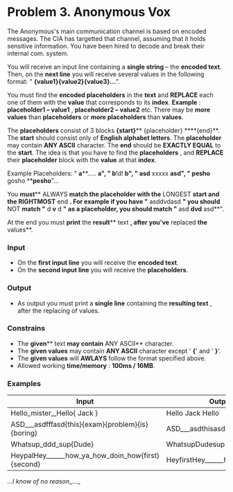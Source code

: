 # Problem 3. Anonymous Vox

The Anonymous&#39;s main communication channel is based on encoded messages. The CIA has targetted that channel, assuming that it holds sensitive information. You have been hired to decode and break their internal com. system.

You will receive an input line containing a **single string** – the **encoded text**. Then, on the **next line** you will receive several values in the following format: &quot; **{value1}{value2}{value3}...**&quot;.

You must find the **encoded placeholders** in the **text** and **REPLACE** each one of them with the **value** that corresponds to its **index**.
**Example** : **placeholder1 – value1** , **placeholder2 – value2** etc. There may be **more values** than **placeholders** or **more placeholders** than **values**.

The **placeholders** consist of 3 blocks **{start}**** {placeholder} ****{end}**. The **start** should consist only of **English alphabet letters**. The **placeholder** may contain **ANY ASCII** character. The **end** should be **EXACTLY EQUAL** to the **start**. The idea is that you have to find the **placeholders** , and **REPLACE** their **placeholder** block with the **value** at that **index**.

Example Placeholders: &quot; **a****..... ****a**&quot;, &quot; **b****!d! ****b**&quot;, &quot; **asd**** xxxxx ****asd**&quot;, &quot; **pesho**** gosho ****pesho**&quot;...

You **must**** ALWAYS **match the placeholder with the** LONGEST ****start** and the **RIGHTMOST**** end **. For example if you have &quot;** asddvdasd **&quot; you should** NOT **match &quot;** d ****v**** d **&quot; as a placeholder, you should match &quot;** asd ****dvd**** asd**&quot;.

At the end you must **print** the **result**** text **, after you&#39;ve** replaced **the** values**.

### Input

- On the **first input line** you will receive the **encoded text**.
- On the **second input line** you will receive the **placeholders**.

### Output

- As output you must print a **single line** containing the **resulting text** , after the replacing of values.

### Constrains

- The **given**** text **may contain** ANY ASCII** character.
- The **given values** may contain **ANY ASCII** character except &#39; **{**&#39; and &#39; **}**&#39;.
- The **given values** will **AWLAYS** follow the format specified above.
- Allowed working **time/memory** : **100ms / 16MB**.

### Examples

| **Input** | **Output** |
| --- | --- |
| Hello\_mister,\_Hello{ Jack } | Hello Jack Hello |
| ASD\_\_\_asdfffasd{this}{exam}{problem}{is}{boring} | ASD\_\_\_asdthisasd |
| Whatsup\_ddd\_sup{Dude} | WhatsupDudesup |
| HeypalHey\_\_\_\_\_\_how\_ya\_how\_doin\_how{first}{second} | HeyfirstHey\_\_\_\_\_\_howsecondhow |

_...I know of no reason__..._